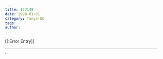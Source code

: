 ```yaml
---
title: 123148
date: 1990-01-01
category: Tanya-SC
tags: 
author: 
---
```


[[:Error Entry]]

---



``
